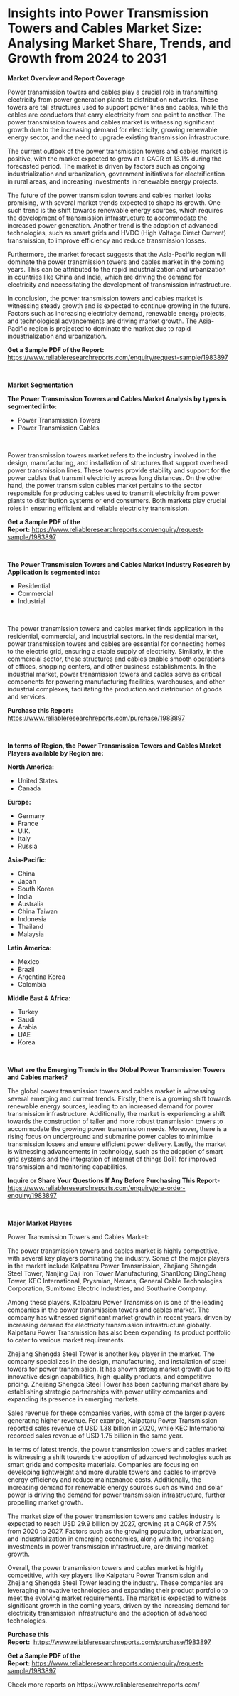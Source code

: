<p><h1>Insights into Power Transmission Towers and Cables Market Size: Analysing Market Share, Trends, and Growth from 2024 to 2031</h1></p><p><strong>Market Overview and Report Coverage</strong></p>
<p><p>Power transmission towers and cables play a crucial role in transmitting electricity from power generation plants to distribution networks. These towers are tall structures used to support power lines and cables, while the cables are conductors that carry electricity from one point to another. The power transmission towers and cables market is witnessing significant growth due to the increasing demand for electricity, growing renewable energy sector, and the need to upgrade existing transmission infrastructure.</p><p>The current outlook of the power transmission towers and cables market is positive, with the market expected to grow at a CAGR of 13.1% during the forecasted period. The market is driven by factors such as ongoing industrialization and urbanization, government initiatives for electrification in rural areas, and increasing investments in renewable energy projects.</p><p>The future of the power transmission towers and cables market looks promising, with several market trends expected to shape its growth. One such trend is the shift towards renewable energy sources, which requires the development of transmission infrastructure to accommodate the increased power generation. Another trend is the adoption of advanced technologies, such as smart grids and HVDC (High Voltage Direct Current) transmission, to improve efficiency and reduce transmission losses.</p><p>Furthermore, the market forecast suggests that the Asia-Pacific region will dominate the power transmission towers and cables market in the coming years. This can be attributed to the rapid industrialization and urbanization in countries like China and India, which are driving the demand for electricity and necessitating the development of transmission infrastructure.</p><p>In conclusion, the power transmission towers and cables market is witnessing steady growth and is expected to continue growing in the future. Factors such as increasing electricity demand, renewable energy projects, and technological advancements are driving market growth. The Asia-Pacific region is projected to dominate the market due to rapid industrialization and urbanization.</p></p>
<p><strong>Get a Sample PDF of the Report:</strong> <a href="https://www.reliableresearchreports.com/enquiry/request-sample/1983897">https://www.reliableresearchreports.com/enquiry/request-sample/1983897</a></p>
<p>&nbsp;</p>
<p><strong>Market Segmentation</strong></p>
<p><strong>The Power Transmission Towers and Cables Market Analysis by types is segmented into:</strong></p>
<p><ul><li>Power Transmission Towers</li><li>Power Transmission Cables</li></ul></p>
<p>&nbsp;</p>
<p><p>Power transmission towers market refers to the industry involved in the design, manufacturing, and installation of structures that support overhead power transmission lines. These towers provide stability and support for the power cables that transmit electricity across long distances. On the other hand, the power transmission cables market pertains to the sector responsible for producing cables used to transmit electricity from power plants to distribution systems or end consumers. Both markets play crucial roles in ensuring efficient and reliable electricity transmission.</p></p>
<p><strong>Get a Sample PDF of the Report:</strong>&nbsp;<a href="https://www.reliableresearchreports.com/enquiry/request-sample/1983897">https://www.reliableresearchreports.com/enquiry/request-sample/1983897</a></p>
<p>&nbsp;</p>
<p><strong>The Power Transmission Towers and Cables Market Industry Research by Application is segmented into:</strong></p>
<p><ul><li>Residential</li><li>Commercial</li><li>Industrial</li></ul></p>
<p>&nbsp;</p>
<p><p>The power transmission towers and cables market finds application in the residential, commercial, and industrial sectors. In the residential market, power transmission towers and cables are essential for connecting homes to the electric grid, ensuring a stable supply of electricity. Similarly, in the commercial sector, these structures and cables enable smooth operations of offices, shopping centers, and other business establishments. In the industrial market, power transmission towers and cables serve as critical components for powering manufacturing facilities, warehouses, and other industrial complexes, facilitating the production and distribution of goods and services.</p></p>
<p><strong>Purchase this Report:</strong>&nbsp; <a href="https://www.reliableresearchreports.com/purchase/1983897">https://www.reliableresearchreports.com/purchase/1983897</a></p>
<p>&nbsp;</p>
<p><strong>In terms of Region, the Power Transmission Towers and Cables Market Players available by Region are:</strong></p>
<p>
    <p> <strong> North America: </strong>
        <ul>
            <li>United States</li>
            <li>Canada</li>
        </ul>
        </p> 
    <p> <strong> Europe: </strong>
        <ul>
            <li>Germany</li>
            <li>France</li>
            <li>U.K.</li>
            <li>Italy</li>
            <li>Russia</li>
        </ul>
        </p> 
    <p> <strong> Asia-Pacific: </strong>
        <ul>
            <li>China</li>
            <li>Japan</li>
            <li>South Korea</li>
            <li>India</li>
            <li>Australia</li>
            <li>China Taiwan</li>
            <li>Indonesia</li>
            <li>Thailand</li>
            <li>Malaysia</li>
        </ul>
        </p> 
    <p> <strong> Latin America: </strong>
        <ul>
            <li>Mexico</li>
            <li>Brazil</li>
            <li>Argentina Korea</li>
            <li>Colombia</li>
        </ul>
        </p> 
    <p> <strong> Middle East & Africa: </strong>
        <ul>
            <li>Turkey</li>
            <li>Saudi</li>
            <li>Arabia</li>
            <li>UAE</li>
            <li>Korea</li>
        </ul>
    </p>
    </p>
<p>&nbsp;</p>
<p><strong>What are the Emerging Trends in the Global Power Transmission Towers and Cables market?</strong></p>
<p><p>The global power transmission towers and cables market is witnessing several emerging and current trends. Firstly, there is a growing shift towards renewable energy sources, leading to an increased demand for power transmission infrastructure. Additionally, the market is experiencing a shift towards the construction of taller and more robust transmission towers to accommodate the growing power transmission needs. Moreover, there is a rising focus on underground and submarine power cables to minimize transmission losses and ensure efficient power delivery. Lastly, the market is witnessing advancements in technology, such as the adoption of smart grid systems and the integration of internet of things (IoT) for improved transmission and monitoring capabilities.</p></p>
<p><strong>Inquire or Share Your Questions If Any Before Purchasing This Report</strong>- <a href="https://www.reliableresearchreports.com/enquiry/pre-order-enquiry/1983897">https://www.reliableresearchreports.com/enquiry/pre-order-enquiry/1983897</a></p>
<p>&nbsp;</p>
<p><strong>Major Market Players</strong></p>
<p><p>Power Transmission Towers and Cables Market:</p><p>The power transmission towers and cables market is highly competitive, with several key players dominating the industry. Some of the major players in the market include Kalpataru Power Transmission, Zhejiang Shengda Steel Tower, Nanjing Daji Iron Tower Manufacturing, ShanDong DingChang Tower, KEC International, Prysmian, Nexans, General Cable Technologies Corporation, Sumitomo Electric Industries, and Southwire Company.</p><p>Among these players, Kalpataru Power Transmission is one of the leading companies in the power transmission towers and cables market. The company has witnessed significant market growth in recent years, driven by increasing demand for electricity transmission infrastructure globally. Kalpataru Power Transmission has also been expanding its product portfolio to cater to various market requirements.</p><p>Zhejiang Shengda Steel Tower is another key player in the market. The company specializes in the design, manufacturing, and installation of steel towers for power transmission. It has shown strong market growth due to its innovative design capabilities, high-quality products, and competitive pricing. Zhejiang Shengda Steel Tower has been capturing market share by establishing strategic partnerships with power utility companies and expanding its presence in emerging markets.</p><p>Sales revenue for these companies varies, with some of the larger players generating higher revenue. For example, Kalpataru Power Transmission reported sales revenue of USD 1.38 billion in 2020, while KEC International recorded sales revenue of USD 1.75 billion in the same year.</p><p>In terms of latest trends, the power transmission towers and cables market is witnessing a shift towards the adoption of advanced technologies such as smart grids and composite materials. Companies are focusing on developing lightweight and more durable towers and cables to improve energy efficiency and reduce maintenance costs. Additionally, the increasing demand for renewable energy sources such as wind and solar power is driving the demand for power transmission infrastructure, further propelling market growth.</p><p>The market size of the power transmission towers and cables industry is expected to reach USD 29.9 billion by 2027, growing at a CAGR of 7.5% from 2020 to 2027. Factors such as the growing population, urbanization, and industrialization in emerging economies, along with the increasing investments in power transmission infrastructure, are driving market growth.</p><p>Overall, the power transmission towers and cables market is highly competitive, with key players like Kalpataru Power Transmission and Zhejiang Shengda Steel Tower leading the industry. These companies are leveraging innovative technologies and expanding their product portfolio to meet the evolving market requirements. The market is expected to witness significant growth in the coming years, driven by the increasing demand for electricity transmission infrastructure and the adoption of advanced technologies.</p></p>
<p><strong>Purchase this Report:</strong>&nbsp;&nbsp;<a href="https://www.reliableresearchreports.com/purchase/1983897">https://www.reliableresearchreports.com/purchase/1983897</a></p>
<p></p>
<p><strong>Get a Sample PDF of the Report:</strong>&nbsp;<a href="https://www.reliableresearchreports.com/enquiry/request-sample/1983897">https://www.reliableresearchreports.com/enquiry/request-sample/1983897</a></p>
<p>Check more reports on https://www.reliableresearchreports.com/</p>
